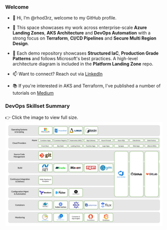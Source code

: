 ### Welcome

- 👋 Hi, I’m @rhod3rz, welcome to my GitHub profile.

- 🚀 This space showcases my work across enterprise-scale **Azure Landing Zones**, **AKS Architecture** and **DevOps Automation** with a strong focus on **Terraform**, **CI/CD Pipelines** and **Secure Multi Region Design**.

- 🧭 Each demo repository showcases **Structured IaC**, **Production Grade Patterns** and follows Microsoft's best practices. A high-level architecture diagram is included in the **Platform Landing Zone** repo.

- 📫 Want to connect? Reach out via [LinkedIn](https://linkedin.com/in/rhodrif)

- 📚 If you're interested in AKS and Terraform, I've published a number of tutorials on [Medium](https://medium.com/@rhodrifreer/a-terraform-aks-and-application-gateway-tutorial-part-1-91958633519e)

### DevOps Skillset Summary

👉 Click the image to view full size.
![DevOps Skillset Summary](https://raw.githubusercontent.com/rhod3rz/rhod3rz/main/.artifacts/devops-skillset.png)

<!---
rhod3rz/rhod3rz is a ✨ special ✨ repository because its `README.md` (this file) appears on your GitHub profile.
You can click the Preview link to take a look at your changes.
--->
